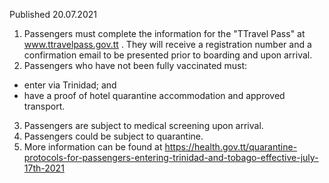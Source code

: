 Published 20.07.2021 
1. Passengers must complete the information for the "TTravel Pass" at <a href="http://www.ttravelpass.gov.tt">www.ttravelpass.gov.tt</a> . They will receive a registration number and a confirmation email to be presented prior to boarding and upon arrival.
2. Passengers who have not been fully vaccinated must:
- enter via Trinidad; and
- have a proof of hotel quarantine accommodation and approved transport.
3. Passengers are subject to medical screening upon arrival.
4. Passengers could be subject to quarantine.
5. More information can be found at <a href="https://health.gov.tt/quarantine-protocols-for-passengers-entering-trinidad-and-tobago-effective-july-17th-2021">https://health.gov.tt/quarantine-protocols-for-passengers-entering-trinidad-and-tobago-effective-july-17th-2021</a> 

